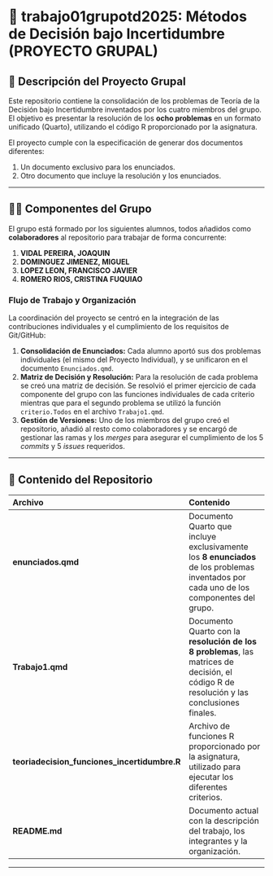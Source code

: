 # 👥 trabajo01grupotd2025: Métodos de Decisión bajo Incertidumbre (PROYECTO GRUPAL)

## 📝 Descripción del Proyecto Grupal

Este repositorio contiene la consolidación de los problemas de Teoría de la Decisión bajo Incertidumbre inventados por los cuatro miembros del grupo. El objetivo es presentar la resolución de los **ocho problemas** en un formato unificado (Quarto), utilizando el código R proporcionado por la asignatura.

El proyecto cumple con la especificación de generar dos documentos diferentes:
1.  Un documento exclusivo para los enunciados.
2.  Otro documento que incluye la resolución y los enunciados.

---

## 👨‍🎓 Componentes del Grupo

El grupo está formado por los siguientes alumnos, todos añadidos como **colaboradores** al repositorio para trabajar de forma concurrente:

1.  **VIDAL PEREIRA, JOAQUIN**
2.  **DOMINGUEZ JIMENEZ, MIGUEL**
3.  **LOPEZ LEON, FRANCISCO JAVIER**
4.  **ROMERO RIOS, CRISTINA FUQUIAO**

### Flujo de Trabajo y Organización

La coordinación del proyecto se centró en la integración de las contribuciones individuales y el cumplimiento de los requisitos de Git/GitHub:

1.  **Consolidación de Enunciados:** Cada alumno aportó sus dos problemas individuales (el mismo del Proyecto Individual), y se unificaron en el documento `Enunciados.qmd`.
2.  **Matriz de Decisión y Resolución:** Para la resolución de cada problema se creó una matriz de decisión. Se resolvió el primer ejercicio de cada componente del grupo con las funciones individuales de cada criterio mientras que para el segundo problema se utilizó la función `criterio.Todos` en el archivo `Trabajo1.qmd`.
3.  **Gestión de Versiones:** Uno de los miembros del grupo creó el repositorio, añadió al resto como colaboradores y se encargó de gestionar las ramas y los *merges* para asegurar el cumplimiento de los 5 *commits* y 5 *issues* requeridos.

---

## 📂 Contenido del Repositorio

| Archivo | Contenido |
| :--- | :--- |
| **enunciados.qmd** | Documento Quarto que incluye exclusivamente los **8 enunciados** de los problemas inventados por cada uno de los componentes del grupo. |
| **Trabajo1.qmd** | Documento Quarto con la **resolución de los 8 problemas**, las matrices de decisión, el código R de resolución y las conclusiones finales. |
| **teoriadecision\_funciones\_incertidumbre.R** | Archivo de funciones R proporcionado por la asignatura, utilizado para ejecutar los diferentes criterios. |
| **README.md** | Documento actual con la descripción del trabajo, los integrantes y la organización. |

---
